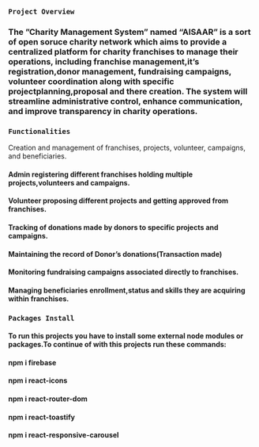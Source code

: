 ### `Project Overview`
### The ”Charity Management System” named “AISAAR” is a sort of open soruce charity network which aims to provide a centralized platform for charity franchises to manage their operations, including franchise management,it’s registration,donor management, fundraising campaigns, volunteer coordination along with specific projectplanning,proposal and there creation. The system will streamline administrative control, enhance communication, and improve transparency in charity operations.

### `Functionalities`

Creation and management of franchises, projects, volunteer, campaigns, and 
beneficiaries.
#### Admin registering different franchises holding multiple projects,volunteers and campaigns.
#### Volunteer proposing different projects and getting approved from franchises.
#### Tracking of donations made by donors to specific projects and campaigns.
#### Maintaining the record of Donor’s donations(Transaction made)
#### Monitoring fundraising campaigns associated directly to franchises.
#### Managing beneficiaries enrollment,status and skills they are acquiring within franchises.

### `Packages Install`
#### To run this projects you have to install some external node modules or packages.To continue of with this projects run these commands:
#### npm i firebase
#### npm i react-icons
#### npm i react-router-dom
#### npm i react-toastify 
#### npm i react-responsive-carousel